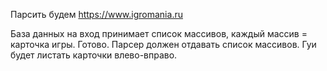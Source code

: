 Парсить будем https://www.igromania.ru

База данных на вход принимает список массивов, каждый массив = карточка игры. Готово.
Парсер должен отдавать список массивов.
Гуи будет листать карточки влево-вправо.
